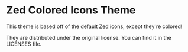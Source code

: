 # Zed Colored Icons Theme

This theme is based off of the default [Zed](https://zed.dev/) icons, except they're colored!

They are distributed under the original license. You can find it in the LICENSES file.
